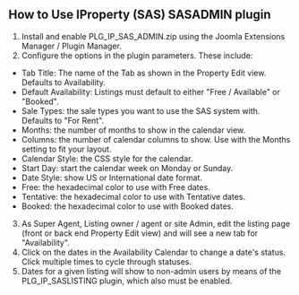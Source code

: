 How to Use IProperty (SAS) SASADMIN plugin
------------------------------------------

1. Install and enable PLG_IP_SAS_ADMIN.zip using the Joomla Extensions Manager / Plugin Manager.
2. Configure the options in the plugin parameters. These include: 
  - Tab Title: The name of the Tab as shown in the Property Edit view. Defaults to Availability.
  - Default Availability: Listings must default to either "Free / Available" or "Booked".
  - Sale Types: the sale types you want to use the SAS system with. Defaults to "For Rent".
  - Months: the number of months to show in the calendar view.
  - Columns: the number of calendar columns to show. Use with the Months setting to fit your layout.
  - Calendar Style: the CSS style for the calendar.
  - Start Day: start the calendar week on Monday or Sunday.
  - Date Style: show US or International date format.
  - Free: the hexadecimal color to use with Free dates.
  - Tentative: the hexadecimal color to use with Tentative dates.
  - Booked: the hexadecimal color to use with Booked dates.
3. As Super Agent, Listing owner / agent or site Admin, edit the listing page (front or back end Property Edit view) and will see a new tab for "Availability".
4. Click on the dates in the Availability Calendar to change a date's status. Click multiple times to cycle through statuses.
5. Dates for a given listing will show to non-admin users by means of the PLG_IP_SASLISTING plugin, which also must be enabled.
